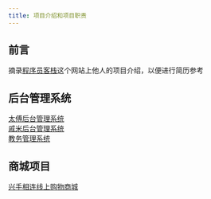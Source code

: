 ```yaml
---
title: 项目介绍和项目职责
---
```

## 前言
摘录[程序员客栈](https://www.proginn.com/)这个网站上他人的项目介绍，以便进行简历参考
## 后台管理系统
[太傅后台管理系统](https://www.proginn.com/w/1402554)\
[戚米后台管理系统](https://www.proginn.com/wd/1403868)\
[教务管理系统](https://www.proginn.com/w/1439568)
## 商城项目
[兴手相连线上购物商城](https://www.proginn.com/w/1286869)
